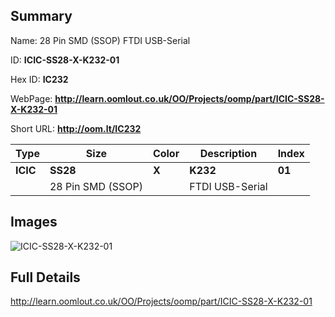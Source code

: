 

## Summary
 
Name: 28 Pin SMD (SSOP) FTDI USB-Serial 

ID: __ICIC-SS28-X-K232-01__

Hex ID: __IC232__

WebPage: __http://learn.oomlout.co.uk/OO/Projects/oomp/part/ICIC-SS28-X-K232-01__

Short URL: __http://oom.lt/IC232__


| Type   | Size   | Color   | Description   | Index   |    
| ----- | ------   | ------   | -----   | ----   |    
| __ICIC__   					| __SS28__   					| __X__    						| __K232__    					| __01__ |    
| 		| 28 Pin SMD (SSOP)	| 		| FTDI USB-Serial	| 	|

## Images
![ICIC-SS28-X-K232-01](http://oomlout.com/oomp-gen/parts/ICIC-SS28-X-K232-01/ICIC-SS28-X-K232-01_420.jpg)

## Full Details

 http://learn.oomlout.co.uk/OO/Projects/oomp/part/ICIC-SS28-X-K232-01

